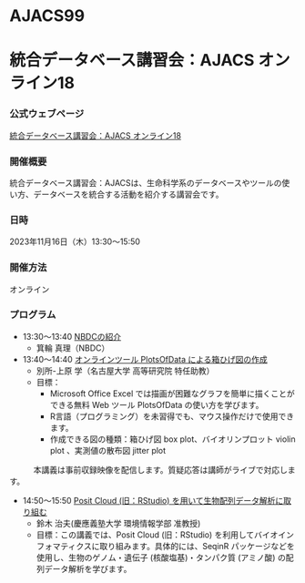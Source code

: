 # AJACS99
# 統合データベース講習会：AJACS オンライン18

### 公式ウェブページ
[統合データベース講習会：AJACS オンライン18](https://biosciencedbc.jp/event/ajacs/ajacs99.html)  

### 開催概要
統合データベース講習会：AJACSは、生命科学系のデータベースやツールの使い方、データベースを統合する活動を紹介する講習会です。

### 日時
2023年11月16日（木）13:30～15:50

### 開催方法
オンライン

### プログラム
- 13:30～13:40	[NBDCの紹介](01_NBDC)
  - 箕輪 真理（NBDC） 
- 13:40～14:40	[オンラインツール PlotsOfData による箱ひげ図の作成](02_bessho-uehara)
  - 別所-上原 学（名古屋大学 高等研究院 特任助教）
  - 目標：
    - Microsoft Office Excel では描画が困難なグラフを簡単に描くことができる無料 Web ツール PlotsOfData の使い方を学びます。
    - R言語（プログラミング）を未習得でも、マウス操作だけで使用できます。
    - 作成できる図の種類：箱ひげ図 box plot、バイオリンプロット violin plot 、実測値の散布図 jitter plot

　　　本講義は事前収録映像を配信します。質疑応答は講師がライブで対応します。
  
- 14:50～15:50	[Posit Cloud (旧：RStudio) を用いて生物配列データ解析に取り組む](03_suzuki)
  -	鈴木 治夫(慶應義塾大学 環境情報学部 准教授)
  - 目標：この講義では、Posit Cloud (旧：RStudio) を利用してバイオインフォマティクスに取り組みます。具体的には、SeqinR パッケージなどを使用し、生物のゲノム・遺伝子 (核酸塩基)・タンパク質 (アミノ酸) の配列データ解析を学びます。
